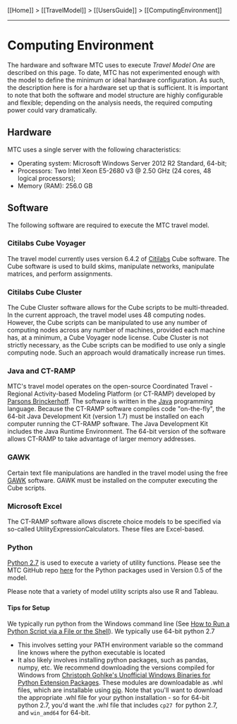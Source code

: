 [[Home]] > [[TravelModel]] > [[UsersGuide]] > [[ComputingEnvironment]]

***

# Computing Environment
The hardware and software MTC uses to execute _Travel Model One_ are described on this page. To date, MTC has not experimented enough with the model to define the minimum or ideal hardware configuration. As such, the description here is for a hardware set up that is sufficient. It is important to note that both the software and model structure are highly configurable and flexible; depending on the analysis needs, the required computing power could vary dramatically.

## Hardware

MTC uses a single server with the following characteristics:
* Operating system: Microsoft Windows Server 2012 R2 Standard, 64-bit;
* Processors: Two Intel Xeon E5-2680 v3 @ 2.50 GHz (24 cores, 48 logical processors);
* Memory (RAM): 256.0 GB

## Software

The following software are required to execute the MTC travel model.

### Citilabs Cube Voyager
The travel model currently uses version 6.4.2 of [Citilabs](http://citilabs.com/) Cube software. The Cube software is used to build skims, manipulate networks, manipulate matrices, and perform assignments.

### Citilabs Cube Cluster
The Cube Cluster software allows for the Cube scripts to be multi-threaded. In the current approach, the travel model uses 48 computing nodes. However, the Cube scripts can be manipulated to use any number of computing nodes across any number of machines, provided each machine has, at a minimum, a Cube Voyager node license. Cube Cluster is not strictly necessary, as the Cube scripts can be modified to use only a single computing node. Such an approach would dramatically increase run times.

### Java and CT-RAMP

MTC's travel model operates on the open-source Coordinated Travel - Regional Activity-based Modeling Platform (or CT-RAMP) developed by [Parsons Brinckerhoff](http://pbworld.com/). The software is written in the [Java](http://java.com/en/) programming language. Because the CT-RAMP software compiles code "on-the-fly", the 64-bit Java Development Kit (version 1.7) must be installed on each computer running the CT-RAMP software. The Java Development Kit includes the Java Runtime Environment. The 64-bit version of the software allows CT-RAMP to take advantage of larger memory addresses.

### GAWK

Certain text file manipulations are handled in the travel model using the free [GAWK](http://www.gnu.org/software/gawk/) software. GAWK must be installed on the computer executing the Cube scripts.

### Microsoft Excel

The CT-RAMP software allows discrete choice models to be specified via so-called UtilityExpressionCalculators. These files are Excel-based.

### Python

[Python 2.7](https://www.python.org/) is used to execute a variety of utility functions. Please see the MTC GitHub repo [here](https://github.com/MetropolitanTransportationCommission/travel-model-one/blob/master/utilities/python-install/go_go_python.bat) for the Python packages used in Version 0.5 of the model.

Please note that a variety of model utility scripts also use R and Tableau.

#### Tips for Setup
We typically run python from the Windows command line (See [How to Run a Python Script via a File or the Shell](https://www.pythoncentral.io/execute-python-script-file-shell/)).  We typically use 64-bit python 2.7

* This involves setting your PATH environment variable so the command line knows where the python executable is located
* It also likely involves installing python packages, such as pandas, numpy, etc.  We recommend downloading the versions compiled for Windows from [Christoph Gohlke's Unofficial Windows Binaries for Python Extension Packages](https://www.lfd.uci.edu/~gohlke/pythonlibs/).  These modules are downloadable as .whl files, which are installable using [pip](https://pip.pypa.io/en/stable/installing/).  Note that you'll want to download the appropriate .whl file for your python installation - so for 64-bit python 2.7, you'd want the .whl file that includes `cp27 `for python 2.7, and `win_amd64` for 64-bit.
